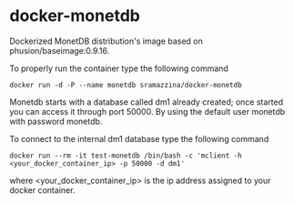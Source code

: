 docker-monetdb 
==============

Dockerized MonetDB distribution's image based on phusion/baseimage:0.9.16.

To properly run the container type the following command

	docker run -d -P --name monetdb sramazzina/docker-monetdb 

Monetdb starts with a database called dm1 already created; once started you 
can access it through port 50000. By using the default user monetdb with 
password monetdb.

To connect to the internal dm1 database type the following command

	docker run --rm -it test-monetdb /bin/bash -c 'mclient -h <your_docker_container_ip> -p 50000 -d dm1'

where <your_docker_container_ip> is the ip address assigned to your docker container. 
